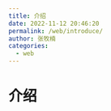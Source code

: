 ```yaml
---
title: 介绍
date: 2022-11-12 20:46:20
permalink: /web/introduce/
author: 张牧楠
categories: 
  - web
---
```


# 介绍